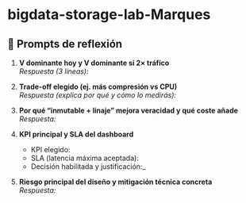 # bigdata-storage-lab-Marques

## 📝 Prompts de reflexión

1. **V dominante hoy y V dominante si 2× tráfico**  
   _Respuesta (3 líneas):_  

2. **Trade-off elegido (ej. más compresión vs CPU)**  
   _Respuesta (explica por qué y cómo lo medirás):_  

3. **Por qué “inmutable + linaje” mejora veracidad y qué coste añade**  
   _Respuesta:_  

4. **KPI principal y SLA del dashboard**  
   - KPI elegido:  
   - SLA (latencia máxima aceptada):  
   - Decisión habilitada y justificación:_  

5. **Riesgo principal del diseño y mitigación técnica concreta**  
   _Respuesta:_  
